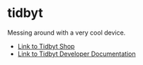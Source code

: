 # tidbyt

Messing around with a very cool device.
- [Link to Tidbyt Shop](https://tidbyt.com/)
- [Link to Tidbyt Developer Documentation](https://tidbyt.dev/docs/build/build-for-tidbyt)